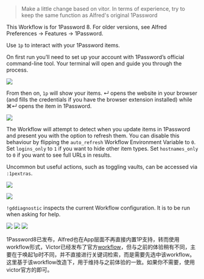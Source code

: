 > Make a little change based on vitor. In terms of experience, try to keep the same function as Alfred's original 1Password


This Workflow is for 1Password 8. For older versions, see Alfred Preferences → Features → 1Password.

Use `1p` to interact with your 1Password items.

On first run you’ll need to set up your account with 1Password’s official command-line tool. Your terminal will open and guide you through the process.

![](https://user-images.githubusercontent.com/1699443/164914491-1c1b4da5-a0b1-4cdf-9881-a62a8e5a7162.png)

From then on, `1p` will show your items. ↵ opens the website in your browser (and fills the credentials if you have the browser extension installed) while ⌘↵ opens the item in 1Password.

![](https://user-images.githubusercontent.com/1699443/167198194-cb5bf2b7-52ee-4b39-bf0a-a921eb63c26d.png)

The Workflow will attempt to detect when you update items in 1Password and present you with the option to refresh them. You can disable this behaviour by flipping the `auto_refresh` Workflow Environment Variable to `0`. Set `logins_only` to `1` if you want to hide other item types. Set `hostnames_only` to `0` if you want to see full URLs in results.

Uncommon but useful actions, such as toggling vaults, can be accessed via `:1pextras`.

![](https://user-images.githubusercontent.com/1699443/165388195-40975de6-6fe4-4607-96d9-ce96d835ac73.png)

![](https://user-images.githubusercontent.com/1699443/166268572-bc504873-5ff0-43a1-b76c-90bf380d8633.png)

`!gddiagnostic` inspects the current Workflow configuration. It is to be run when asking for help.


![](https://img.shields.io/badge/version-v2022.12.x-green?style=for-the-badge)
[![](https://img.shields.io/badge/download-click-blue?style=for-the-badge)](https://github.com/alanhg/alfred-workflows/raw/master/1password/1Password%20X.alfredworkflow)
[![](https://img.shields.io/badge/plist-link-important?style=for-the-badge)](https://raw.githubusercontent.com/alanhg/alfred-workflows/master/1password/src/info.plist)



<!-- more -->


1Password8已发布，Alfred也在App层面不再直接内置1P支持，转而使用workflow形式，Victor已经发布了官方[workflow](https://www.alfredapp.com/help/features/1password/)，但与之前的体验稍有不同，主要在于唤起1p时不同，并不直接进行关键词检索，而是需要先选中该workflow。这里基于该workflow改造下，用于维持与之前体验的一致。如果你不需要，使用victor官方的即可。
